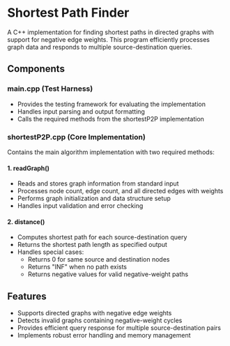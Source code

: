 # Shortest Path Finder

A C++ implementation for finding shortest paths in directed graphs with support for negative edge weights. This program efficiently processes graph data and responds to multiple source-destination queries.

## Components

### main.cpp (Test Harness)
- Provides the testing framework for evaluating the implementation
- Handles input parsing and output formatting
- Calls the required methods from the shortestP2P implementation


### shortestP2P.cpp (Core Implementation)
Contains the main algorithm implementation with two required methods:

#### 1. readGraph()
- Reads and stores graph information from standard input
- Processes node count, edge count, and all directed edges with weights
- Performs graph initialization and data structure setup
- Handles input validation and error checking

#### 2. distance()
- Computes shortest path for each source-destination query
- Returns the shortest path length as specified output
- Handles special cases:
  - Returns 0 for same source and destination nodes
  - Returns "INF" when no path exists
  - Returns negative values for valid negative-weight paths

## Features
- Supports directed graphs with negative edge weights
- Detects invalid graphs containing negative-weight cycles
- Provides efficient query response for multiple source-destination pairs
- Implements robust error handling and memory management
